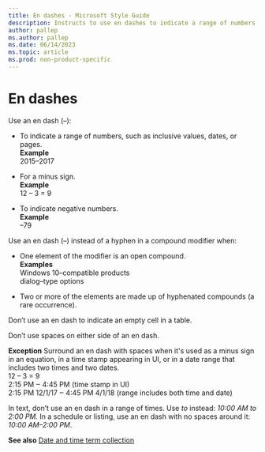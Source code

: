 ```yaml
---
title: En dashes - Microsoft Style Guide
description: Instructs to use en dashes to indicate a range of numbers, such as inclusive values, dates, or pages.
author: pallep
ms.author: pallep
ms.date: 06/14/2023
ms.topic: article
ms.prod: non-product-specific
---
```


# En dashes

Use an en dash (–):

  - To indicate a range of numbers, such as inclusive values, dates, or pages.  
**Example**  
2015–2017
    
  - For a minus sign.  
**Example**  
12 – 3 = 9
    
  - To indicate negative numbers.  
**Example**  
–79

Use an en dash (–) instead of a hyphen in a compound modifier when:

  - One element of the modifier is an open compound.  
**Examples**  
Windows 10–compatible products   
dialog–type options
    
  - Two or more of the elements are made up of hyphenated compounds (a rare occurrence). 

Don’t use an en dash to indicate an empty cell in a table.

Don’t use spaces on either side of an en dash. 

**Exception** Surround an en dash with spaces when it's used as a minus sign in an equation, in a time stamp appearing in UI, or in a date range that includes two times and two dates.  
12 – 3 = 9   
2:15 PM ‒ 4:45 PM (time stamp in UI)  
2:15 PM 12/1/17 ‒ 4:45 PM 4/1/18 (range includes both time and date)

In text, don’t use an en dash in a range of times. Use *to* instead: *10:00 AM to 2:00 PM.* In a schedule or listing, use an en dash with no spaces around it: *10:00 AM–2:00 PM*. 

**See also** [Date and time term collection](~/a-z-word-list-term-collections/term-collections/date-time-terms.md)
